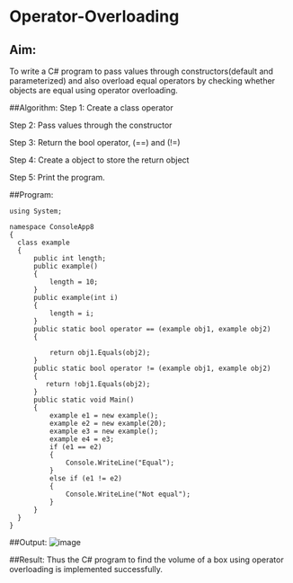 # Operator-Overloading

## Aim:
 To write a C# program to pass values through constructors(default and parameterized) and also overload equal operators by checking whether objects are equal using operator overloading. 
 
 ##Algorithm:
 Step 1:
Create a class operator

Step 2:
Pass values through the constructor

Step 3:
Return the bool operator, (==) and (!=)

Step 4:
Create a object to store the return object

Step 5:
Print the program.
 
 
 ##Program:
 ```
 using System;

namespace ConsoleApp8
{
   class example
   {
       public int length;
       public example()
       {
           length = 10;
       }
       public example(int i)
       {
           length = i;
       }
       public static bool operator == (example obj1, example obj2)
       {

           return obj1.Equals(obj2);
       }
       public static bool operator != (example obj1, example obj2)
       {
          return !obj1.Equals(obj2);
       }
       public static void Main()
       {
           example e1 = new example();
           example e2 = new example(20);
           example e3 = new example();
           example e4 = e3;
           if (e1 == e2)
           {
               Console.WriteLine("Equal");
           }
           else if (e1 != e2)
           {
               Console.WriteLine("Not equal");
           }
       }
   }
}
```
 ##Output:
 ![image](https://github.com/VismayaNair/Operator-Overloading/assets/93427210/7d7cc867-7399-43e6-89a2-c1f16d6a6c45)

 
 ##Result:
Thus the C# program to find the volume of a box using operator overloading is implemented successfully.
